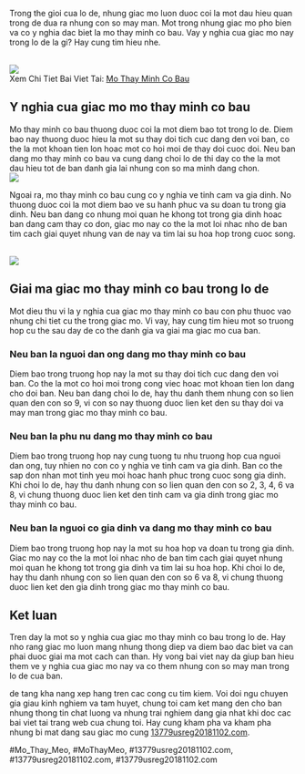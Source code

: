 <p>Trong the gioi cua lo de, nhung giac mo luon duoc coi la mot dau hieu quan trong de dua ra nhung con so may man. Mot trong nhung giac mo pho bien va co y nghia dac biet la mo thay minh co bau. Vay y nghia cua giac mo nay trong lo de la gi? Hay cung tim hieu nhe.</p><br><img src="https://13779usreg20181102.com/wp-content/uploads/2025/03/nam-mo-thay-tre-con-danh-so-gi-kham-pha-y-nghia-va-nhung-tinh-huong-dang-chu-y-67ca5c22a92eb.jpg"></br>
Xem Chi Tiet Bai Viet Tai: <a href="https://13779usreg20181102.com/mo-thay-minh-co-bau/">Mo Thay Minh Co Bau</a><h2>Y nghia cua giac mo mo thay minh co bau</h2><p>Mo thay minh co bau thuong duoc coi la mot diem bao tot trong lo de. Diem bao nay thuong duoc hieu la mot su thay doi tich cuc dang den voi ban, co the la mot khoan tien lon hoac mot co hoi moi de thay doi cuoc doi. Neu ban dang mo thay minh co bau va cung dang choi lo de thi day co the la mot dau hieu tot de ban danh gia lai nhung con so ma minh dang chon.<br><img src="https://13779usreg20181102.com/wp-content/uploads/2025/03/Logo-13779usreg20181102.com_-800x800.png"></br><p>Ngoai ra, mo thay minh co bau cung co y nghia ve tinh cam va gia dinh. No thuong duoc coi la mot diem bao ve su hanh phuc va su doan tu trong gia dinh. Neu ban dang co nhung moi quan he khong tot trong gia dinh hoac ban dang cam thay co don, giac mo nay co the la mot loi nhac nho de ban tim cach giai quyet nhung van de nay va tim lai su hoa hop trong cuoc song.</p><br><img src="https://13779usreg20181102.com/wp-content/uploads/2025/03/nam-mo-thay-ran-to-giai-ma-huyen-bi-ve-nhung-giac-mo-day-y-nghia-67ca5c85aba84.webp"></br><h2>Giai ma giac mo thay minh co bau trong lo de</h2><p>Mot dieu thu vi la y nghia cua giac mo thay minh co bau con phu thuoc vao nhung chi tiet cu the trong giac mo. Vi vay, hay cung tim hieu mot so truong hop cu the sau day de co the danh gia va giai ma giac mo cua ban.<h3>Neu ban la nguoi dan ong dang mo thay minh co bau</h3><p>Diem bao trong truong hop nay la mot su thay doi tich cuc dang den voi ban. Co the la mot co hoi moi trong cong viec hoac mot khoan tien lon dang cho doi ban. Neu ban dang choi lo de, hay thu danh them nhung con so lien quan den con so 9, vi con so nay thuong duoc lien ket den su thay doi va may man trong giac mo thay minh co bau.</p><h3>Neu ban la phu nu dang mo thay minh co bau</h3><p>Diem bao trong truong hop nay cung tuong tu nhu truong hop cua nguoi dan ong, tuy nhien no con co y nghia ve tinh cam va gia dinh. Ban co the sap don nhan mot tinh yeu moi hoac hanh phuc trong cuoc song gia dinh. Khi choi lo de, hay thu danh nhung con so lien quan den con so 2, 3, 4, 6 va 8, vi chung thuong duoc lien ket den tinh cam va gia dinh trong giac mo thay minh co bau.<h3>Neu ban la nguoi co gia dinh va dang mo thay minh co bau</h3><p>Diem bao trong truong hop nay la mot su hoa hop va doan tu trong gia dinh. Giac mo nay co the la mot loi nhac nho de ban tim cach giai quyet nhung moi quan he khong tot trong gia dinh va tim lai su hoa hop. Khi choi lo de, hay thu danh nhung con so lien quan den con so 6 va 8, vi chung thuong duoc lien ket den gia dinh trong giac mo thay minh co bau.</p><h2>Ket luan</h2><p>Tren day la mot so y nghia cua giac mo thay minh co bau trong lo de. Hay nho rang giac mo luon mang nhung thong diep va diem bao dac biet va can phai duoc giai ma mot cach can than. Hy vong bai viet nay da giup ban hieu them ve y nghia cua giac mo nay va co them nhung con so may man trong lo de cua ban.</p><p>de tang kha nang xep hang tren cac cong cu tim kiem. Voi doi ngu chuyen gia giau kinh nghiem va tam huyet, chung toi cam ket mang den cho ban nhung thong tin chat luong va nhung trai nghiem dang gia nhat khi doc cac bai viet tai trang web cua chung toi. Hay cung kham pha va kham pha nhung bi mat dang sau giac mo cung <a href="https://13779usreg20181102.com/">13779usreg20181102.com</a>.</p>
#Mo_Thay_Meo, #MoThayMeo, #13779usreg20181102.com, #13779usreg20181102.com, #13779usreg20181102.com
